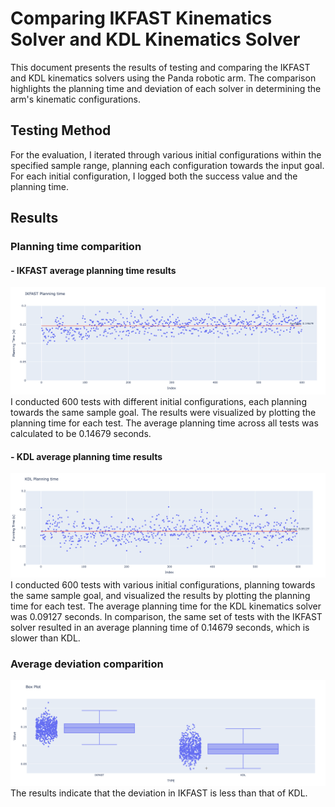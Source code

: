 # Comparing IKFAST Kinematics Solver and KDL Kinematics Solver
This document presents the results of testing and comparing the IKFAST and KDL kinematics solvers using the Panda robotic arm. The comparison highlights the planning time and deviation of each solver in determining the arm's kinematic configurations.

## Testing Method
For the evaluation, I iterated through various initial configurations within the specified sample range, planning each configuration towards the input goal. For each initial configuration, I logged both the success value and the planning time.

## Results

### Planning time comparition
#### - IKFAST average planning time results 
![IKFAST_planningtime](media/IKFAST_planningtime.png)
I conducted 600 tests with different initial configurations, each planning towards the same sample goal. The results were visualized by plotting the planning time for each test. The average planning time across all tests was calculated to be 0.14679 seconds.

#### - KDL average planning time results
![KDL_planningtime](media/KDL_planningtime.png)
I conducted 600 tests with various initial configurations, planning towards the same sample goal, and visualized the results by plotting the planning time for each test. The average planning time for the KDL kinematics solver was 0.09127 seconds. In comparison, the same set of tests with the IKFAST solver resulted in an average planning time of 0.14679 seconds, which is slower than KDL.

### Average deviation comparition
![BoxPlot](media/BoxPlot.png)
The results indicate that the deviation in IKFAST is less than that of KDL.
